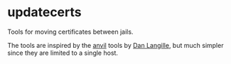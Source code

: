 # updatecerts

Tools for moving certificates between jails.

The tools are inspired by the [anvil](https://github.com/dlangille/anvil)
tools by [Dan Langille](https://dan.langille.org/),
but much simpler since they are limited to a single host.
